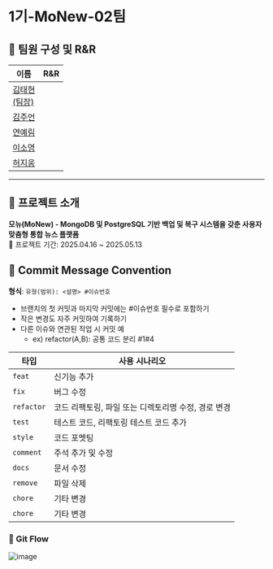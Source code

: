 # 1기-MoNew-02팀

## 👥 팀원 구성 및 R&R

| 이름     | R&R                                                                 |
|----------|----------------------------------------------------------------------|
| [김태현<br>(팀장)](https://github.com/9taetae9) | |
| [김주언](https://github.com/wndjs803) |  |
| [연예림](https://github.com/yinneu) |  |
| [이소영](https://github.com/gitSoyoungLee) | |
| [허지웅](https://github.com/kiki1875b) |  |

---
## 📝 프로젝트 소개
**모뉴(MoNew) - MongoDB 및 PostgreSQL 기반 백업 및 복구 시스템을 갖춘 사용자 맞춤형 통합 뉴스 플랫폼**  
📆 프로젝트 기간: 2025.04.16 ~ 2025.05.13  

## 💬 Commit Message Convention
**형식**: `유형(범위): <설명> #이슈번호`
- 브랜치의 첫 커밋과 마지막 커밋에는 #이슈번호 필수로 포함하기
- 작은 변경도 자주 커밋하여 기록하기
- 다른 이슈와 연관된 작업 시 커밋 예
  - ex) refactor(A,B): 공통 코드 분리 #1#4

| 타입     | 사용 시나리오 |
|----------|---------------|
| `feat`   | 신기능 추가 |
| `fix`    | 버그 수정 |
| `refactor`| 코드 리팩토링, 파일 또는 디렉토리명 수정, 경로 변경 |
| `test`	 | 테스트 코드, 리팩토링 테스트 코드 추가 |
| `style`	 | 코드 포멧팅 |
| `comment`	 | 주석 추가 및 수정 |
| `docs`	 | 문서 수정 |
| `remove`	 | 파일 삭제 |
| `chore`  | 기타 변경 |
| `chore`  | 기타 변경 |

### 🔄 Git Flow
![image](https://github.com/user-attachments/assets/6ae847b8-b30d-4d5f-85dc-5c0099a3ced7)
